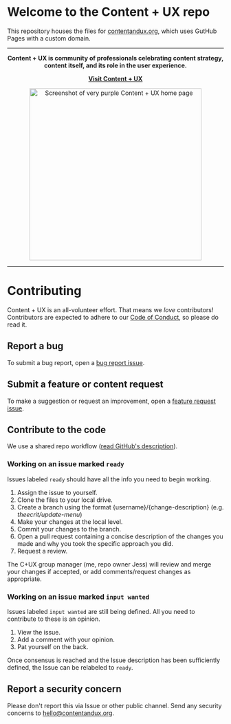 # Welcome to the Content + UX repo
This repository houses the files for [contentandux.org](https://contentandux.org), which uses GutHub Pages with a custom domain.
***
<p align="center"><b>Content + UX is community of professionals celebrating content strategy, content itself, and its role in the user experience.</b></p>
<p align="center"><b><a href="https://contentandux.org">Visit Content + UX</a></b></p>
<p align="center"><img src="https://github.com/theecrit/contentandux/blob/master/images/contentandux-site-thumb.png" width="400" height="auto" alt="Screenshot of very purple Content + UX home page"></p>

***
# Contributing
Content + UX is an all-volunteer effort. That means we *love* contributors! Contributors are expected to adhere to our [Code of Conduct](CODE-OF-CONDUCT.md), so please do read it. 

## Report a bug
To submit a bug report, open a [bug report issue](https://github.com/theecrit/contentandux/issues/new?assignees=&labels=&template=bug_report.md&title=%5BBug%5D).

## Submit a feature or content request
To make a suggestion or request an improvement, open a [feature request issue](https://github.com/theecrit/contentandux/issues/new?assignees=&labels=&template=feature_request.md&title=%5BIdea%5D).

## Contribute to the code
We use a shared repo workflow ([read GitHub's description](https://guides.github.com/introduction/flow/)).

### Working on an issue marked `ready`
Issues labeled `ready` should have all the info you need to begin working.

1. Assign the issue to yourself.
2. Clone the files to your local drive.
3. Create a branch using the format {username}/{change-description} (e.g. *theecrit/update-menu*)
4. Make your changes at the local level.
5. Commit your changes to the branch.
6. Open a pull request containing a concise description of the changes you made and why you took the specific approach you did.
7. Request a review.
  
The C+UX group manager (me, repo owner Jess) will review and merge your changes if accepted, or add comments/request changes as appropriate.
  
### Working on an issue marked `input wanted`
Issues labeled `input wanted` are still being defined. All you need to contribute to these is an opinion.

1. View the issue.
2. Add a comment with your opinion.
3. Pat yourself on the back.

Once consensus is reached and the Issue description has been sufficiently defined, the Issue can be relabeled to `ready`.
  
## Report a security concern
Please don't report this via Issue or other public channel. Send any security concerns to [hello@contentandux.org](mailto:hello@contentandux.org).
